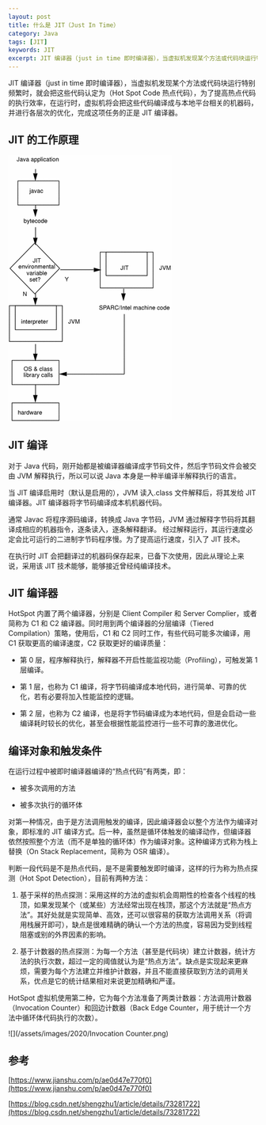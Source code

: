 ```yaml
---
layout: post
title: 什么是 JIT（Just In Time）
category: Java
tags: [JIT]
keywords: JIT
excerpt: JIT 编译器（just in time 即时编译器），当虚拟机发现某个方法或代码块运行特别频繁时，就会把这些代码认定为（Hot Spot Code 热点代码），为了提高热点代码的执行效率，在运行时，虚拟机将会把这些代码编译成与本地平台相关的机器码，并进行各层次的优化，完成这项任务的正是 JIT 编译器。
---
```


JIT 编译器（just in time 即时编译器），当虚拟机发现某个方法或代码块运行特别频繁时，就会把这些代码认定为（Hot Spot Code 热点代码），为了提高热点代码的执行效率，在运行时，虚拟机将会把这些代码编译成与本地平台相关的机器码，并进行各层次的优化，完成这项任务的正是 JIT 编译器。

## JIT 的工作原理

![](/assets/images/2020/JIT.gif)

## JIT 编译

对于 Java 代码，刚开始都是被编译器编译成字节码文件，然后字节码文件会被交由 JVM 解释执行，所以可以说 Java 本身是一种半编译半解释执行的语言。

当 JIT 编译启用时（默认是启用的），JVM 读入.class 文件解释后，将其发给 JIT 编译器。JIT 编译器将字节码编译成本机机器代码。

通常 Javac 将程序源码编译，转换成 Java 字节码，JVM 通过解释字节码将其翻译成相应的机器指令，逐条读入，逐条解释翻译。
经过解释运行，其运行速度必定会比可运行的二进制字节码程序慢。为了提高运行速度，引入了 JIT 技术。

在执行时 JIT 会把翻译过的机器码保存起来，已备下次使用，因此从理论上来说，采用该 JIT 技术能够，能够接近曾经纯编译技术。

## JIT 编译器

HotSpot 内置了两个编译器，分别是 Client Compiler 和 Server Complier，或者简称为 C1 和 C2 编译器。同时用到两个编译器的分层编译（Tiered Compilation）策略，使用后，C1 和 C2 同时工作，有些代码可能多次编译，用 C1 获取更高的编译速度，C2 获取更好的编译质量：

* 第 0 层，程序解释执行，解释器不开启性能监视功能（Profiling），可触发第 1 层编译。

* 第 1 层，也称为 C1 编译，将字节码编译成本地代码，进行简单、可靠的优化，若有必要将加入性能监控的逻辑。

* 第 2 层，也称为 C2 编译，也是将字节码编译成为本地代码，但是会启动一些编译耗时较长的优化，甚至会根据性能监控进行一些不可靠的激进优化。

## 编译对象和触发条件

在运行过程中被即时编译器编译的“热点代码”有两类，即：

* 被多次调用的方法

* 被多次执行的循环体

对第一种情况，由于是方法调用触发的编译，因此编译器会以整个方法作为编译对象，即标准的 JIT 编译方式。后一种，虽然是循环体触发的编译动作，但编译器依然按照整个方法（而不是单独的循环体）作为编译对象。这种编译方式称为栈上替换（On Stack Replacement，简称为 OSR 编译）。

判断一段代码是不是热点代码，是不是需要触发即时编译，这样的行为称为热点探测（Hot Spot Detection），目前有两种方法：

1. 基于采样的热点探测：采用这样的方法的虚拟机会周期性的检查各个线程的栈顶，如果发现某个（或某些）方法经常出现在栈顶，那这个方法就是“热点方法”。其好处就是实现简单、高效，还可以很容易的获取方法调用关系（将调用栈展开即可），缺点是很难精确的确认一个方法的热度，容易因为受到线程阻塞或别的外界因素的影响。

2. 基于计数器的热点探测：为每一个方法（甚至是代码块）建立计数器，统计方法的执行次数，超过一定的阈值就认为是“热点方法”。缺点是实现起来更麻烦，需要为每个方法建立并维护计数器，并且不能直接获取到方法的调用关系，优点是它的统计结果相对来说更加精确和严谨。

HotSpot 虚拟机使用第二种，它为每个方法准备了两类计数器：方法调用计数器（Invocation Counter）和回边计数器（Back Edge Counter，用于统计一个方法中循环体代码执行的次数）。

![](/assets/images/2020/Invocation Counter.png)

## 参考

[https://www.jianshu.com/p/ae0d47e770f0](https://www.jianshu.com/p/ae0d47e770f0)

[https://blog.csdn.net/shengzhu1/article/details/73281722](https://blog.csdn.net/shengzhu1/article/details/73281722)
